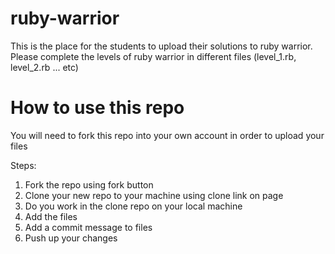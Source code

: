 ruby-warrior
============

This is the place for the students to upload their solutions to ruby warrior.
Please complete the levels of ruby warrior in different files (level_1.rb, level_2.rb ... etc)


How to use this repo
============
You will need to fork this repo into your own account in order to upload your files

Steps:
<ol>
<li>Fork the repo using fork button</li>
<li>Clone your new repo to your machine using clone link on page</li>
<li>Do you work in the clone repo on your local machine</li>
<li>Add the files</li>
<li>Add a commit message to files</li>
<li>Push up your changes</li>
</ol>
